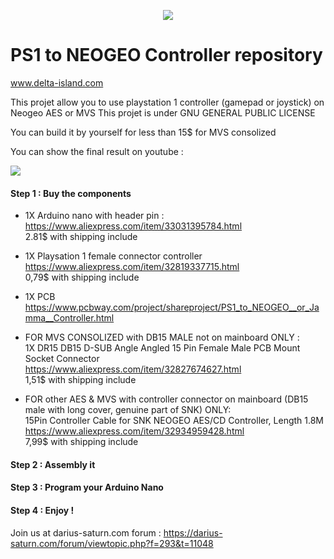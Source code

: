 <p align="center">
  <img src="https://www.delta-island.com/avatar/delta-island-signature.jpg">
</p>

# PS1 to NEOGEO Controller repository
www.delta-island.com

This projet allow you to use playstation 1 controller (gamepad or joystick) on Neogeo AES or MVS
This projet is under GNU GENERAL PUBLIC LICENSE

You can build it by yourself for less than 15$ for MVS consolized

You can show the final result on youtube :

[![](https://www.delta-island.com/avatar/youtube.png)](https://www.youtube.com/watch?v=4mZXFDnxReA)

#### Step 1 : Buy the components

  - 1X Arduino nano with header pin :        
https://www.aliexpress.com/item/33031395784.html        
2.81$ with shipping include        

  - 1X Playsation 1 female connector controller        
https://www.aliexpress.com/item/32819337715.html        
0,79$ with shipping include        

  - 1X PCB        
https://www.pcbway.com/project/shareproject/PS1_to_NEOGEO__or_Jamma__Controller.html   

 - FOR MVS CONSOLIZED with DB15 MALE not on mainboard ONLY :        
1X DR15 DB15 D-SUB Angle Angled 15 Pin Female Male PCB Mount Socket Connector        
https://www.aliexpress.com/item/32827674627.html        
1,51$ with shipping include        

 - FOR other AES & MVS with controller connector on mainboard (DB15 male with long cover, genuine part of SNK) ONLY:        
15Pin Controller Cable for SNK NEOGEO AES/CD Controller, Length 1.8M        
https://www.aliexpress.com/item/32934959428.html        
7,99$ with shipping include         

#### Step 2 : Assembly it

#### Step 3 : Program your Arduino Nano

#### Step 4 : Enjoy !

Join us at darius-saturn.com forum :
https://darius-saturn.com/forum/viewtopic.php?f=293&t=11048
